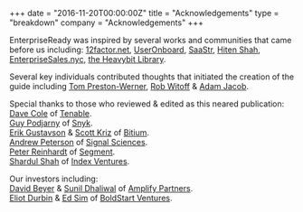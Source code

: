 +++
date = "2016-11-20T00:00:00Z"
title = "Acknowledgements"
type = "breakdown"
company = "Acknowledgements"
+++

EnterpriseReady was inspired by several works and communities that came before us including:   [12factor.net](https://12factor.net), [UserOnboard](https://useronboard.com), [SaaStr](https://www.saastr.com), [Hiten Shah](https://www.hitenism.com), [EnterpriseSales.nyc](https://www.enterprisesales.nyc), [the Heavybit Library](https://www.heavybit.com/library).  

Several key individuals contributed thoughts that initiated the creation of the guide including [Tom Preston-Werner](https://www.twitter.com/mojombo), [Rob Witoff](https://twitter.com/rwitoff) & [Adam Jacob](https://twitter.com/adamhjk).  

Special thanks to those who reviewed & edited as this neared publication:  
[Dave Cole](https://twitter.com/mediafishy) of [Tenable](https://www.tenable.com).  
[Guy Podjarny](https://twitter.com/guypod) of [Snyk](https://www.snyk.io).  
[Erik Gustavson](https://twitter.com/erikgustavson) & [Scott Kriz](https://twitter.com/scottkriz) of [Bitium](https://bitium.com).  
[Andrew Peterson](https://twitter.com/AMPeters06) of [Signal Sciences](https://www.signalscienses.com).  
[Peter Reinhardt](https://twitter.com/reinpk) of [Segment](https://www.segment.com).  
[Shardul Shah](https://twitter.com/shardul_shah) of [Index Ventures](https://www.indexventures.com).  

Our investors including:  
[David Beyer](https://twitter.com/dbeyer123) & [Sunil Dhaliwal](https://twitter.com/dhaliwas) of [Amplify Partners](https://www.amplifypartners.com).  
[Eliot Durbin](https://twitter.com/etdurbin) & [Ed Sim](https://twitter.com/edsim) of [BoldStart Ventures](https://www.boldstart.vc).  
